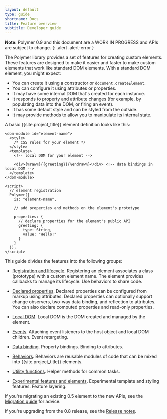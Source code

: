 ```yaml
---
layout: default
type: guide
shortname: Docs
title: Feature overview
subtitle: Developer guide
---
```


**Note:** Polymer 0.9 and this document are a WORK IN PROGRESS and APIs are subject to change.
{: .alert .alert-error }


The Polymer library provides a set of features for creating custom elements. These features are designed 
to make it easier and faster to make custom elements that work like standard DOM elements. With a standard DOM element, you might expect:

* You can create it using a constructor or `document.createElement`.
* You can configure it using attributes or properties.
* It may have some internal DOM that's created for each instance.
* It responds to property and attribute changes (for example, by populating data into the DOM, or firing an event).
* It has some default style and can be styled from the outside.
* It may provide methods to allow you to manipulate its internal state.

A basic {{site.project_title}} element definition looks like this:

    <dom-module id="element-name">
      <style>
        /* CSS rules for your element */
      </style>
      <template>
        <!-- local DOM for your element -->

        <div>{%raw%}{{greeting}}{%endraw%}</div> <!-- data bindings in local DOM -->
      </template>
    </dom-module>

    <script>
      // element registration
      Polymer({
        is: "element-name",

        // add properties and methods on the element's prototype

        properties: {
          // declare properties for the element's public API
          greeting: {
            type: String,
            value: "Hello!"
          }
        }
      });
    </script>

This guide divides the features into the following groups:

*   [Registration and lifecycle](registering-elements.html). Registering an
    element associates a class (prototype) with a custom element name. The
    element provides callbacks to manage its lifecycle. Use behaviors to
    share code.

*   [Declared properties](properties.html). Declared properties can be 
    configured from markup using attributes. Declared properties can optionally
    support change observers, two-way data binding, and reflection to attributes.
    You can also declare computed properties and read-only properties.

*   [Local DOM](local-dom.html). Local DOM is the DOM created and managed by the element.

*   [Events](events.html). Attaching event listeners to the host object 
    and local DOM children. Event retargeting.

*   [Data binding](data-binding.html). Property bindings. Binding to attributes.

*   [Behaviors](behaviors.html). Behaviors are reusable modules of code that can be 
    mixed into {{site.project_title}} elements.

*   [Utility functions](utility-functions.html). Helper methods for common tasks.

*   [Experimental features and elements](experimental.html). Experimental template and styling features.
    Feature layering.

If you're migrating an existing 0.5 element to the new APIs, see the [Migration guide](../migration.html)
for advice.

If you're upgrading from the 0.8 release, see the [Release notes](../release-notes.html).





